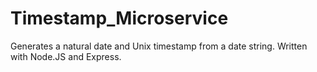 # Timestamp_Microservice
Generates a natural date and Unix timestamp from a date string. Written with Node.JS and Express.
